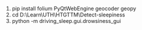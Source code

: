 1. pip install folium PyQtWebEngine geocoder geopy
2. cd D:\Learn\UTH\HTGTTM\Detect-sleepiness
3. python -m driving_sleep.gui.drowsiness_gui
